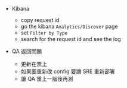 - Kibana
  - copy request id
  - go the kibana `Analytics/Discover` page
  - set `Filter by Type`
  - search for the request id and see the log

- QA 返回問題
  - 更新在票上
  - 如果要重新改 config 要讓 SRE 重新部署
  - 讓 QA 重上一版後再測


